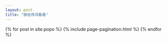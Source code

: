 ```yaml
---
layout: post
title: "做给伟鸿看看"
---
```



<div class="tiles">
{% for post in site.popo %}
  {% include page-pagination.html %}
{% endfor %}
</div>